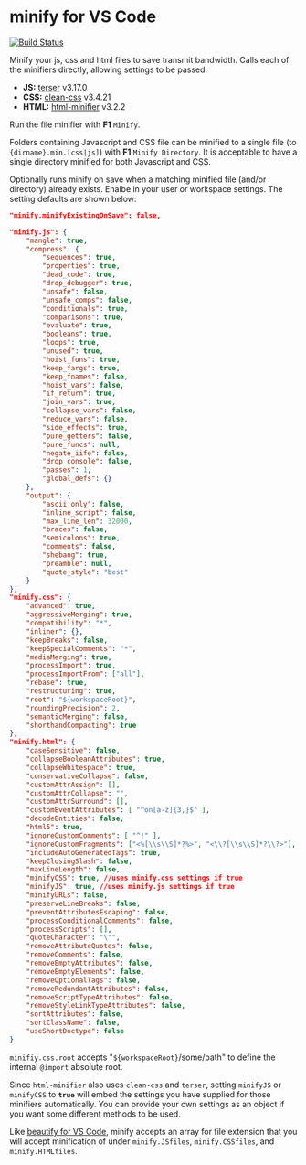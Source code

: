 # minify for VS Code

[![Build Status](https://api.travis-ci.org/HookyQR/VSCodeMinify.svg?branch=master)](https://travis-ci.org/HookyQR/VSCodeMinify)

Minify your js, css and html files to save transmit bandwidth. Calls each of the minifiers directly, allowing settings to be passed:
* **JS:** [terser](https://terser.org) v3.17.0
* **CSS:** [clean-css](https://github.com/jakubpawlowicz/clean-css) v3.4.21
* **HTML:** [html-minifier](http://kangax.github.io/html-minifier/) v3.2.2

Run the file minifier with **F1** `Minify`.

Folders containing Javascript and CSS file can be minified to a single file (to `{dirname}.min.[css|js]`) with **F1** `Minify Directory`. It is acceptable to have a single directory minified for both Javascript and CSS.

Optionally runs minify on save when a matching minified file (and/or directory) already exists. Enalbe in your user or workspace settings. The setting defaults are shown below:

```json
"minify.minifyExistingOnSave": false,

"minify.js": {
	"mangle": true,
	"compress": {
		"sequences": true,
		"properties": true,
		"dead_code": true,
		"drop_debugger": true,
		"unsafe": false,
		"unsafe_comps": false,
		"conditionals": true,
		"comparisons": true,
		"evaluate": true,
		"booleans": true,
		"loops": true,
		"unused": true,
		"hoist_funs": true,
		"keep_fargs": true,
		"keep_fnames": false,
		"hoist_vars": false,
		"if_return": true,
		"join_vars": true,
		"collapse_vars": false,
		"reduce_vars": false,
		"side_effects": true,
		"pure_getters": false,
		"pure_funcs": null,
		"negate_iife": false,
		"drop_console": false,
		"passes": 1,
		"global_defs": {}
	},
	"output": {
		"ascii_only": false,
		"inline_script": false,
		"max_line_len": 32000,
		"braces": false,
		"semicolons": true,
		"comments": false,
		"shebang": true,
		"preamble": null,
		"quote_style": "best"
	}
},
"minify.css": {
	"advanced": true,
	"aggressiveMerging": true,
	"compatibility": "*",
	"inliner": {},
	"keepBreaks": false,
	"keepSpecialComments": "*",
	"mediaMerging": true,
	"processImport": true,
	"processImportFrom": ["all"],
	"rebase": true,
	"restructuring": true,
	"root": "${workspaceRoot}",
	"roundingPrecision": 2,
	"semanticMerging": false,
	"shorthandCompacting": true
},
"minify.html": {
	"caseSensitive": false,
	"collapseBooleanAttributes": true,
	"collapseWhitespace": true,
	"conservativeCollapse": false,
	"customAttrAssign": [],
	"customAttrCollapse": "",
	"customAttrSurround": [],
	"customEventAttributes": [ "^on[a-z]{3,}$" ],
	"decodeEntities": false,
	"html5": true,
	"ignoreCustomComments": [ "^!" ],
	"ignoreCustomFragments": ["<%[\\s\\S]*?%>", "<\\?[\\s\\S]*?\\?>"],
	"includeAutoGeneratedTags": true,
	"keepClosingSlash": false,
	"maxLineLength": false,
	"minifyCSS": true, //uses minify.css settings if true
	"minifyJS": true, //uses minify.js settings if true
	"minifyURLs": false,
	"preserveLineBreaks": false,
	"preventAttributesEscaping": false,
	"processConditionalComments": false,
	"processScripts": [],
	"quoteCharacter": "\"",
	"removeAttributeQuotes": false,
	"removeComments": false,
	"removeEmptyAttributes": false,
	"removeEmptyElements": false,
	"removeOptionalTags": false,
	"removeRedundantAttributes": false,
	"removeScriptTypeAttributes": false,
	"removeStyleLinkTypeAttributes": false,
	"sortAttributes": false,
	"sortClassName": false,
	"useShortDoctype": false
}
```

`minifiy.css.root` accepts "`${workspaceRoot}`/some/path" to define the internal `@import` absolute root.

Since `html-minifier` also uses `clean-css` and `terser`, setting `minifyJS` or `minifyCSS` to **`true`** will embed the settings you have supplied for those minifiers automatically. You can provide your own settings as an object if you want some different methods to be used.

Like [beautify for VS Code](https://marketplace.visualstudio.com/items/HookyQR.beautify), minify accepts an array for file extension that you will accept minification of under `minify.JSfiles`, `minify.CSSfiles`, and `minify.HTMLfiles`.
